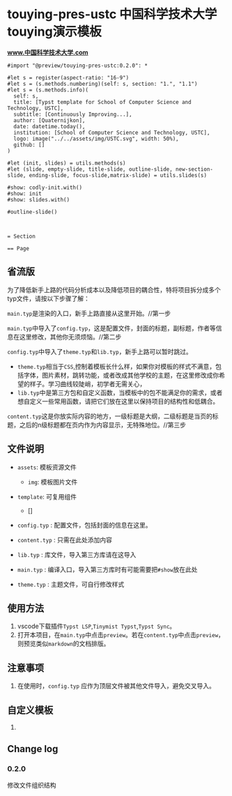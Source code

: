 # touying-pres-ustc 中国科学技术大学touying演示模板

**www.中国科学技术大学.com**

```typ
#import "@preview/touying-pres-ustc:0.2.0": *

#let s = register(aspect-ratio: "16-9")
#let s = (s.methods.numbering)(self: s, section: "1.", "1.1")
#let s = (s.methods.info)(
  self: s,
  title: [Typst template for School of Computer Science and Technology, USTC],
  subtitle: [Continuously Improving...],
  author: [Quaternijkon],
  date: datetime.today(),
  institution: [School of Computer Science and Technology, USTC],
  logo: image("../../assets/img/USTC.svg", width: 50%),
  github: []
)

#let (init, slides) = utils.methods(s)
#let (slide, empty-slide, title-slide, outline-slide, new-section-slide, ending-slide, focus-slide,matrix-slide) = utils.slides(s)

#show: codly-init.with()
#show: init
#show: slides.with()

#outline-slide()



= Section

== Page
```

## 省流版

为了降低新手上路的代码分析成本以及降低项目的耦合性，特将项目拆分成多个typ文件，请按以下步骤了解：

`main.typ`是渲染的入口，新手上路直接从这里开始。//第一步

`main.typ`中导入了`config.typ`，这是配置文件，封面的标题，副标题，作者等信息在这里修改，其他你无须烦恼。//第二步

`config.typ`中导入了`theme.typ`和`lib.typ`，新手上路可以暂时跳过。

- `theme.typ`相当于`CSS`,控制着模板长什么样，如果你对模板的样式不满意，包括字体，图片素材，跳转功能，或者改成其他学校的主题，在这里修改成你希望的样子。学习曲线较陡峭，初学者无需关心，
- `lib.typ`中是第三方包和自定义函数，当模板中的包不能满足你的需求，或者想自定义一些常用函数，请把它们放在这里以保持项目的结构性和低耦合。

`content.typ`这是你放实际内容的地方，一级标题是大纲，二级标题是当页的标题，之后的n级标题都在页内作为内容显示，无特殊地位。//第三步


## 文件说明

- `assets`: 模板资源文件
    -   `img`: 模板图片文件

- `template`: 可复用组件
    - []

- `config.typ`  : 配置文件，包括封面的信息在这里。
- `content.typ` : 只需在此处添加内容
- `lib.typ`     : 库文件，导入第三方库请在这导入
- `main.typ`    : 编译入口，导入第三方库时有可能需要把`#show`放在此处
- `theme.typ`   : 主题文件，可自行修改样式

## 使用方法

1.  vscode下载插件`Typst LSP`,`Tinymist Typst`,`Typst Sync`。
2.  打开本项目，在`main.typ`中点击`preview`。若在`content.typ`中点击`preview`，则预览类似`markdown`的文档排版。

## 注意事项

1. 在使用时，`config.typ` 应作为顶层文件被其他文件导入，避免交叉导入。

## 自定义模板

1. 

## Change log

### 0.2.0

修改文件组织结构
